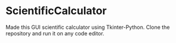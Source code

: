 # ScientificCalculator
Made this GUI scientific calculator using Tkinter-Python. Clone the repository and run it on any code editor.
